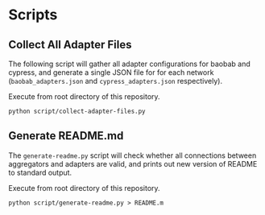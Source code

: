 # Scripts

## Collect All Adapter Files

The following script will gather all adapter configurations for baobab and cypress, and generate a single JSON file for for each network (`baobab_adapters.json` and `cypress_adapters.json` respectively).

Execute from root directory of this repository.

```
python script/collect-adapter-files.py
```

## Generate README.md

The `generate-readme.py` script will check whether all connections between aggregators and adapters are valid, and prints out new version of README to standard output.

Execute from root directory of this repository.

```
python script/generate-readme.py > README.m
```
